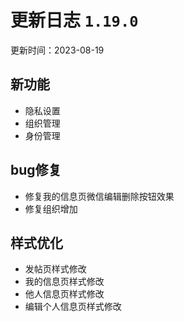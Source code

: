 # 更新日志 `1.19.0`

更新时间：2023-08-19

## 新功能

- 隐私设置
- 组织管理
- 身份管理

## bug修复

- 修复我的信息页微信编辑删除按钮效果
- 修复组织增加

## 样式优化

- 发帖页样式修改
- 我的信息页样式修改
- 他人信息页样式修改
- 编辑个人信息页样式修改
